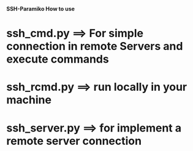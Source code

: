 **SSH-Paramiko How to use**

# ssh_cmd.py ==> For simple connection in remote Servers and execute commands

# ssh_rcmd.py ==> run locally in your machine

# ssh_server.py ==> for implement a remote server connection